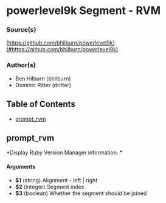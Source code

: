 # powerlevel9k Segment - RVM


### Source(s)

[https://github.com/bhilburn/powerlevel9k](#https://github.com/bhilburn/powerlevel9k)


### Author(s)

- Ben Hilburn (bhilburn)
- Dominic Ritter (dritter)


## Table of Contents

- [prompt_rvm](#prompt_rvm)

## prompt_rvm
*Display Ruby Version Manager information. *

#### Arguments

- **$1** (string) Alignment - left | right
- **$2** (integer) Segment index
- **$3** (boolean) Whether the segment should be joined


